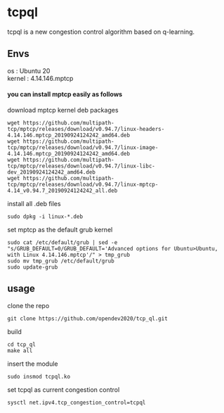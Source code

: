 # tcpql
tcpql is a new congestion control algorithm based on q-learning.


## Envs
os : Ubuntu 20 <br>
kernel : 4.14.146.mptcp

#### you can install mptcp easily as follows
download mptcp kernel deb packages
```
wget https://github.com/multipath-tcp/mptcp/releases/download/v0.94.7/linux-headers-4.14.146.mptcp_20190924124242_amd64.deb
wget https://github.com/multipath-tcp/mptcp/releases/download/v0.94.7/linux-image-4.14.146.mptcp_20190924124242_amd64.deb
wget https://github.com/multipath-tcp/mptcp/releases/download/v0.94.7/linux-libc-dev_20190924124242_amd64.deb
wget https://github.com/multipath-tcp/mptcp/releases/download/v0.94.7/linux-mptcp-4.14_v0.94.7_20190924124242_all.deb
```
install all .deb files
```
sudo dpkg -i linux-*.deb
```
set mptcp as the default grub kernel
```
sudo cat /etc/default/grub | sed -e "s/GRUB_DEFAULT=0/GRUB_DEFAULT='Advanced options for Ubuntu>Ubuntu, with Linux 4.14.146.mptcp'/" > tmp_grub
sudo mv tmp_grub /etc/default/grub
sudo update-grub
```

## usage
clone the repo
```
git clone https://github.com/opendev2020/tcp_ql.git
```
build
```
cd tcp_ql
make all
```
insert the module
```
sudo insmod tcpql.ko
```
set tcpql as current congestion control
```
sysctl net.ipv4.tcp_congestion_control=tcpql
```